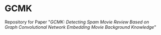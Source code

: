 # GCMK
Repository for Paper "*GCMK: Detecting Spam Movie Review Based on Graph Convolutional Network Embedding Movie Background Knowledge*"
